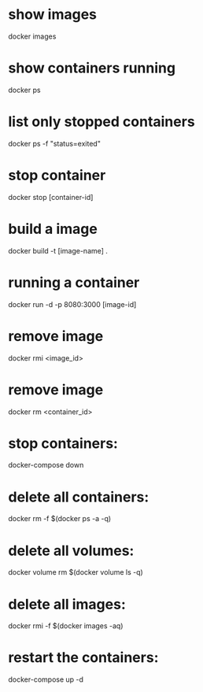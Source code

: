 # show images
docker images

# show containers running
docker ps

# list only stopped containers
docker ps -f "status=exited"

# stop container
docker stop [container-id]

# build a image
docker build -t [image-name] .

# running a container
docker run -d -p 8080:3000 [image-id]

# remove image
docker rmi <image_id>

# remove image
docker rm <container_id>

# stop containers:
docker-compose down

# delete all containers:
docker rm -f $(docker ps -a -q)

# delete all volumes:
docker volume rm $(docker volume ls -q)

# delete all images:
docker rmi -f $(docker images -aq)

# restart the containers:
docker-compose up -d
